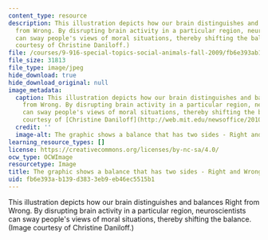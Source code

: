 ```yaml
---
content_type: resource
description: This illustration depicts how our brain distinguishes and balances Right
  from Wrong. By disrupting brain activity in a particular region, neuroscientists
  can sway people's views of moral situations, thereby shifting the balance. (Image
  courtesy of Christine Daniloff.)
file: /courses/9-916-special-topics-social-animals-fall-2009/fb6e393ab139d3833eb9eb46ec5515b1_9-916f09.jpg
file_size: 31813
file_type: image/jpeg
hide_download: true
hide_download_original: null
image_metadata:
  caption: This illustration depicts how our brain distinguishes and balances Right
    from Wrong. By disrupting brain activity in a particular region, neuroscientists
    can sway people's views of moral situations, thereby shifting the balance. (Image
    courtesy of [Christine Daniloff](http://web.mit.edu/newsoffice/2010/moral-control-0330).)
  credit: ''
  image-alt: The graphic shows a balance that has two sides - Right and Wrong.
learning_resource_types: []
license: https://creativecommons.org/licenses/by-nc-sa/4.0/
ocw_type: OCWImage
resourcetype: Image
title: The graphic shows a balance that has two sides - Right and Wrong
uid: fb6e393a-b139-d383-3eb9-eb46ec5515b1
---
```

This illustration depicts how our brain distinguishes and balances Right from Wrong. By disrupting brain activity in a particular region, neuroscientists can sway people's views of moral situations, thereby shifting the balance. (Image courtesy of Christine Daniloff.)